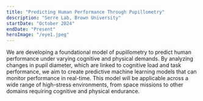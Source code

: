 ```yaml
---
title: "Predicting Human Performance Through Pupillometry"
description: "Serre Lab, Brown University"
startDate: "October 2024"
endDate: "Present"
heroImage: "/eye1.jpeg"
---
```



We are developing a foundational model of pupillometry to predict human performance under varying cognitive and physical demands. By analyzing changes in pupil diameter, which are linked to cognitive load and task performance, we aim to create predictive machine learning models that can monitor performance in real-time. This model will be applicable across a wide range of high-stress environments, from space missions to other domains requiring cognitive and physical endurance.